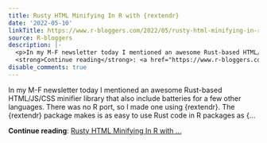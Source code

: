 ```yaml
---
title: Rusty HTML Minifying In R with {rextendr}
date: '2022-05-10'
linkTitle: https://www.r-bloggers.com/2022/05/rusty-html-minifying-in-r-with-rextendr/
source: R-bloggers
description: |-
  <p>In my M-F newsletter today I mentioned an awesome Rust-based HTML/JS/CSS minifier library that also include batteries for a few other languages. There was no R port, so I made one using {rextendr}. The {rextendr} package makes is as easy to use Rust code in R packages as {...</p>
  <strong>Continue reading</strong>: <a href="https://www.r-bloggers.com/2022/05/rusty-html-minifying-in-r-with-rextendr/">Rusty HTML Minifying In R with ...
disable_comments: true
---
```

<p>In my M-F newsletter today I mentioned an awesome Rust-based HTML/JS/CSS minifier library that also include batteries for a few other languages. There was no R port, so I made one using {rextendr}. The {rextendr} package makes is as easy to use Rust code in R packages as {...</p>
<strong>Continue reading</strong>: <a href="https://www.r-bloggers.com/2022/05/rusty-html-minifying-in-r-with-rextendr/">Rusty HTML Minifying In R with ...